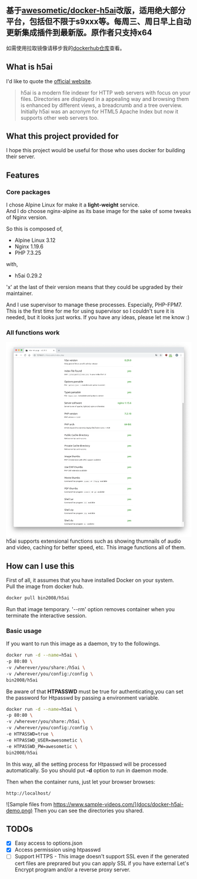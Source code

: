 ## 基于[awesometic/docker-h5ai](https://github.com/awesometic/docker-h5ai)改版，适用绝大部分平台，包括但不限于s9xxx等。每周三、周日早上自动更新集成插件到最新版。原作者只支持x64       
如需使用拉取镜像请移步我的[dockerhub仓库](https://hub.docker.com/repository/docker/bin20088/h5ai)查看。    

## What is h5ai

I'd like to quote the [official website](https://larsjung.de/h5ai/).  
> h5ai is a modern file indexer for HTTP web servers with focus on your files. Directories are displayed in a appealing way and browsing them is enhanced by different views, a breadcrumb and a tree overview. Initially h5ai was an acronym for HTML5 Apache Index but now it supports other web servers too.

## What this project provided for

I hope this project would be useful for those who uses docker for building their server.  

## Features

### Core packages

I chose Alpine Linux for make it a **light-weight** service.  
And I do choose nginx-alpine as its base image for the sake of some tweaks of Nginx version.  

So this is composed of,

* Alpine Linux 3.12
* Nginx 1.19.6
* PHP 7.3.25

with,

* h5ai 0.29.2

'x' at the last of their version means that they could be upgraded by their maintainer.  

And I use supervisor to manage these processes. Especially, PHP-FPM7.  
This is the first time for me for using supervisor so I couldn't sure it is needed, but it looks just works. If you have any ideas, please let me know :)  

### All functions work

![all functions work](docs/docker-h5ai-functions.png)
h5ai supports extensional functions such as showing thumnails of audio and video, caching for better speed, etc. This image functions all of them.

## How can I use this

First of all, it assumes that you have installed Docker on your system.  
Pull the image from docker hub.

```bash
docker pull bin2008/h5ai
```

Run that image temporary. '--rm' option removes container when you terminate the interactive session.

### Basic usage

If you want to run this image as a daemon, try to the followings.

```bash
docker run -d --name=h5ai \
-p 80:80 \
-v /wherever/you/share:/h5ai \
-v /wherever/you/config:/config \
bin2008/h5ai
```

Be aware of that **HTPASSWD** must be true for authenticating,you can set the password for Htpasswd by passing a environment variable.

```bash
docker run -d --name=h5ai \
-p 80:80 \
-v /wherever/you/share:/h5ai \
-v /wherever/you/config:/config \
-e HTPASSWD=true \
-e HTPASSWD_USER=awesometic \
-e HTPASSWD_PW=awesometic \
bin2008/h5ai
```

In this way, all the setting process for Htpasswd will be processed automatically. So you should put **-d** option to run in daemon mode.

Then when the container runs, just let your browser browses:

``` http
http://localhost/
```

![Sample files from https://www.sample-videos.com/](docs/docker-h5ai-demo.png)
Then you can see the directories you shared.

## TODOs

* [x] Easy access to options.json
* [x] Access permission using htpasswd
* [ ] Support HTTPS - This image doesn't support SSL even if the generated cert files are preprared but you can apply SSL if you have external Let's Encrypt program and/or a reverse proxy server.
